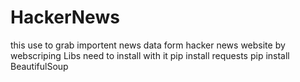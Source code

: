 # HackerNews
this use to grab importent news data form hacker news website by webscriping 
Libs need to install with it 
 pip install requests
 pip install BeautifulSoup
